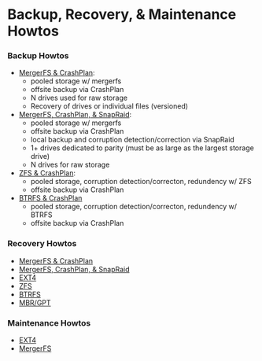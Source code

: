 # Backup, Recovery, & Maintenance Howtos

### Backup Howtos
* [MergerFS & CrashPlan](backup_(mergerfs,crashplan).md):
  * pooled storage w/ mergerfs
  * offsite backup via CrashPlan
  * N drives used for raw storage
  * Recovery of drives or individual files (versioned)
* [MergerFS, CrashPlan, & SnapRaid](backup_(mergerfs,crashplan,snapraid).md):
  * pooled storage w/ mergerfs
  * offsite backup via CrashPlan
  * local backup and corruption detection/correction via SnapRaid
  * 1+ drives dedicated to parity (must be as large as the largest storage drive)
  * N drives for raw storage
* [ZFS & CrashPlan](backup_(zfs,crashplan).md):
  * pooled storage, corruption detection/correcton, redundency w/ ZFS
  * offsite backup via CrashPlan
* [BTRFS & CrashPlan](backup_(btrfs,crashplan).md)
  * pooled storage, corruption detection/correcton, redundency w/ BTRFS
  * offsite backup via CrashPlan

### Recovery Howtos
* [MergerFS & CrashPlan](recovery_(mergerfs,crashplan).md)
* [MergerFS, CrashPlan, & SnapRaid](recovery_(mergerfs,crashplan,snapraid).md)
* [EXT4](recovery_(ext4).md)
* [ZFS](recovery_(zfs).md)
* [BTRFS](recovery_(btrfs).md)
* [MBR/GPT](recovery_(mbr,gpt).md)

### Maintenance Howtos
* [EXT4](maintenance_(ext4).md)
* [MergerFS](maintenance_(mergerfs).md)
